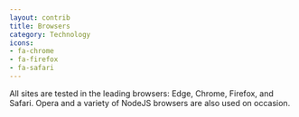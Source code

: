 ```yaml
---
layout: contrib
title: Browsers
category: Technology
icons:
- fa-chrome
- fa-firefox
- fa-safari
---
```

All sites are tested in the leading browsers: Edge, Chrome, Firefox, and Safari. Opera and a variety of NodeJS browsers are also used on occasion.